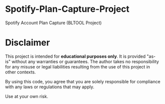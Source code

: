 # Spotify-Plan-Capture-Project
Spotify Account Plan Capture (BLTOOL Project)

# Disclaimer

This project is intended for **educational purposes only**. It is provided "as-is" without any warranties or guarantees. The author takes no responsibility for any misuse or legal liabilities resulting from the use of this project in other contexts.

By using this code, you agree that you are solely responsible for compliance with any laws or regulations that may apply.

Use at your own risk.
